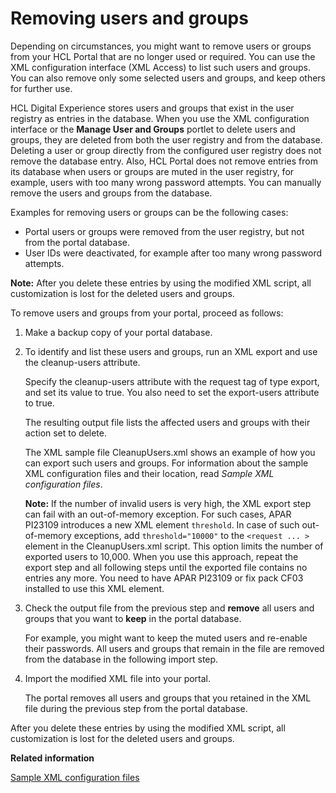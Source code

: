 # Removing users and groups

Depending on circumstances, you might want to remove users or groups from your HCL Portal that are no longer used or required. You can use the XML configuration interface \(XML Access\) to list such users and groups. You can also remove only some selected users and groups, and keep others for further use.

HCL Digital Experience stores users and groups that exist in the user registry as entries in the database. When you use the XML configuration interface or the **Manage User and Groups** portlet to delete users and groups, they are deleted from both the user registry and from the database. Deleting a user or group directly from the configured user registry does not remove the database entry. Also, HCL Portal does not remove entries from its database when users or groups are muted in the user registry, for example, users with too many wrong password attempts. You can manually remove the users and groups from the database.

Examples for removing users or groups can be the following cases:

-   Portal users or groups were removed from the user registry, but not from the portal database.
-   User IDs were deactivated, for example after too many wrong password attempts.

**Note:** After you delete these entries by using the modified XML script, all customization is lost for the deleted users and groups.

To remove users and groups from your portal, proceed as follows:

1.  Make a backup copy of your portal database.

2.  To identify and list these users and groups, run an XML export and use the cleanup-users attribute.

    Specify the cleanup-users attribute with the request tag of type export, and set its value to true. You also need to set the export-users attribute to true.

    The resulting output file lists the affected users and groups with their action set to delete.

    The XML sample file CleanupUsers.xml shows an example of how you can export such users and groups. For information about the sample XML configuration files and their location, read *Sample XML configuration files*.

    **Note:** If the number of invalid users is very high, the XML export step can fail with an out-of-memory exception. For such cases, APAR PI23109 introduces a new XML element `threshold`. In case of such out-of-memory exceptions, add `threshold="10000"` to the `<request ... >` element in the CleanupUsers.xml script. This option limits the number of exported users to 10,000. When you use this approach, repeat the export step and all following steps until the exported file contains no entries any more. You need to have APAR PI23109 or fix pack CF03 installed to use this XML element.

3.  Check the output file from the previous step and **remove** all users and groups that you want to **keep** in the portal database.

    For example, you might want to keep the muted users and re-enable their passwords. All users and groups that remain in the file are removed from the database in the following import step.

4.  Import the modified XML file into your portal.

    The portal removes all users and groups that you retained in the XML file during the previous step from the portal database.


After you delete these entries by using the modified XML script, all customization is lost for the deleted users and groups.


**Related information**  


[Sample XML configuration files](../../../manage/portal_admin_tools/xml_config_interface/xml_config_ref/admxmsmp)


